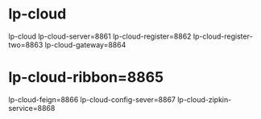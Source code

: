 # lp-cloud
lp-cloud
lp-cloud-server=8861
lp-cloud-register=8862
lp-cloud-register-two=8863
lp-cloud-gateway=8864
# lp-cloud-ribbon=8865
lp-cloud-feign=8866
lp-cloud-config-sever=8867
lp-cloud-zipkin-service=8868
